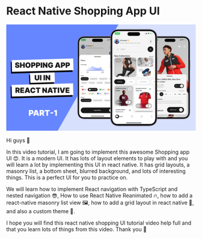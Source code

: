 # React Native Shopping App UI

![React Native Shopping App UI Thumbnail](assets/thumbnail.png)


Hi guys 👋

In this video tutorial, I am going to implement this awesome Shopping app UI 😍. It is a modern UI. It has lots of layout elements to play with and you will learn a lot by implementing this UI in react native. It has grid layouts, a masonry list, a bottom sheet, blurred background, and lots of interesting things. This is a perfect UI for you to practice on.

We will learn how to implement React navigation with TypeScript and nested navigation 😎, How to use React Native Reanimated 🔥, how to add a react-native masonry list view 🖼️, how to add a grid layout in react native 🚀, and also a custom theme 🎨.

I hope you will find this react native shopping UI tutorial video help full and that you learn lots of things from this video.
Thank you 👐
